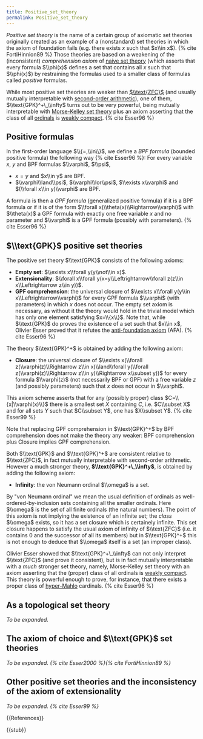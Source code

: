 ```yaml
---
title: Positive_set_theory
permalink: Positive_set_theory
---
```


*Positive set theory* is the name of a certain group of axiomatic set theories originally created as an example of a (nonstandard) set theories in which the axiom of foundation fails (e.g. there exists $x$ such that $x\\in x$). {% cite FortiHinnion89 %} Those theories are based on a weakening of the (inconsistent) *comprehension axiom* of [naive set theory](Naive_set_theory "Naive set theory") (which asserts that every formula $\\phi(x)$ defines a set that contains all $x$ such that $\\phi(x)$) by restraining the formulas used to a smaller class of formulas called *positive* formulas.

While most positive set theories are weaker than [$\\text{ZFC}$](ZFC "ZFC") (and usually mutually interpretable with <a href="https://en.wikipedia.org/wiki/second-order arithmetic" class="extiw" title="wikipedia:second-order arithmetic">second-order arithmetic</a>), one of them, $\\text{GPK}^+\_\\infty$ turns out to be very powerful, being mutually interpretable with [Morse-Kelley set theory](Morse-Kelley_set_theory "Morse-Kelley set theory") plus an axiom asserting that the class of all [ordinals](Ordinal "Ordinal") is [weakly compact](Weakly_compact "Weakly compact"). {% cite Esser96 %}

## Positive formulas

In the first-order language $\\{=,\\in\\}$, we define a *BPF formula* (bounded positive formula) the following way {% cite Esser96 %}:
For every variable $x$, $y$ and BPF formulas $\\varphi$, $\\psi$,
-    $x=y$ and $x\\in y$ are BPF.
-    $\\varphi\\land\\psi$, $\\varphi\\lor\\psi$, $\\exists x\\varphi$ and $(\\forall x\\in y)\\varphi$ are BPF.

A formula is then a *GPF formula* (generalized positive formula) if it is a BPF formula or if it is of the form $\\forall x(\\theta(x)\\Rightarrow\\varphi)$ with $\\theta(x)$ a GPF formula with exactly one free variable $x$ and no parameter and $\\varphi$ is a GPF formula (possibly with parameters). {% cite Esser96 %}

## $\\text{GPK}$ positive set theories

The positive set theory $\\text{GPK}$ consists of the following axioms:
-    **Empty set**: $\\exists x\\forall y(y\\not\\in x)$.
-    **Extensionality**: $\\forall x\\forall y(x=y\\Leftrightarrow\\forall z(z\\in x\\Leftrightarrow z\\in y))$.
-    **GPF comprehension**: the universal closure of $\\exists x\\forall y(y\\in x\\Leftrightarrow\\varphi)$ for every GPF formula $\\varphi$ (with parameters) in which $x$ does not occur.
The empty set axiom is necessary, as without it the theory would hold in the trivial model which has only one element satisfying $x=\\{x\\}$. Note that, while $\\text{GPK}$ do proves the existence of a set such that $x\\in x$, Olivier Esser proved that it refutes the <a href="https://en.wikipedia.org/wiki/anti-foundation axiom" class="extiw" title="wikipedia:anti-foundation axiom">anti-foundation axiom</a> (AFA). {% cite Esser96 %}

The theory $\\text{GPK}^+$ is obtained by adding the following axiom:
-    **Closure**: the universal closure of $\\exists x(\\forall z(\\varphi(z)\\Rightarrow z\\in x)\\land\\forall y(\\forall z(\\varphi(z)\\Rightarrow z\\in y)\\Rightarrow x\\subset y))$ for every formula $\\varphi(z)$ (not necessarily BPF or GPF) with a free variable $z$ (and possibly parameters) such that $x$ does not occur in $\\varphi$.

This axiom scheme asserts that for any (possibly proper) class $C=\\{x|\\varphi(x)\\}$ there is a smallest set $X$ containing $C$, i.e. $C\\subset X$ and for all sets $Y$ such that $C\\subset Y$, one has $X\\subset Y$. {% cite Esser99 %}

Note that replacing GPF comprehension in $\\text{GPK}^+$ by BPF comprehension does not make the theory any weaker: BPF comprehension plus Closure implies GPF comprehension.

Both $\\text{GPK}$ and $\\text{GPK}^+$ are consistent relative to $\\text{ZFC}$, in fact mutually interpretable with second-order arithmetic. However a much stronger theory, **$\\text{GPK}^+\_\\infty$**, is obtained by adding the following axiom:
-    **Infinity**: the von Neumann ordinal $\\omega$ is a set.

By "von Neumann ordinal" we mean the usual definition of ordinals as well-ordered-by-inclusion sets containing all the smaller ordinals. Here $\\omega$ is the set of all finite ordinals (the natural numbers). The point of this axiom is not implying the existence of an infinite set; the *class* $\\omega$ exists, so it has a set closure which is certainely infinite. This set closure happens to satisfy the usual axiom of infinity of $\\text{ZFC}$ (i.e. it contains 0 and the successor of all its members) but in $\\text{GPK}^+$ this is not enough to deduce that $\\omega$ itself is a set (an improper class).

Olivier Esser showed that $\\text{GPK}^+\_\\infty$ can not only interpret $\\text{ZFC}$ (and prove it consistent), but is in fact mutually interpretable with a *much* stronger set theory, namely, Morse-Kelley set theory with an axiom asserting that the (proper) class of all ordinals is [weakly compact](Weakly_compact "Weakly compact"). This theory is powerful enough to prove, for instance, that there exists a proper class of [hyper-Mahlo](Mahlo "Mahlo") cardinals. {% cite Esser96 %}

## As a topological set theory
*To be expanded.*
## The axiom of choice and $\\text{GPK}$ set theories
*To be expanded. {% cite Esser2000 %}{% cite FortiHinnion89 %}*
## Other positive set theories and the inconsistency of the axiom of extensionality
*To be expanded. {% cite Esser99 %}*

{{References}}

{{stub}}

